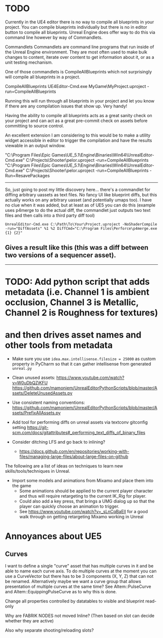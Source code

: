 # TODO


Currently in the UE4 editor there is no way to compile all blueprints in your project. You can compile blueprints individually but there is no in editor button to compile all blueprints. Unreal Engine does offer way to do this via command line however by way of Commandlets.

Commandlets
Commandlets are command line programs that run inside of the Unreal Engine environment. They are most often used to make bulk changes to content, iterate over content to get information about it, or as a unit testing mechanism.

One of those commandlets is CompileAllBlueprints which not surprisingly will compile all blueprints in a project.

CompileAllBlueprints
UE4Editor-Cmd.exe MyGame\MyProject.uproject -run=CompileAllBlueprints

Running this will run through all blueprints in your project and let you know if there are any compilation issues that show up. Very handy!

Having the ability to compile all blueprints acts as a great sanity check on your project and can act as a great pre-commit check on assets before committing to source control.

An excellent extension I am considering to this would be to make a utility widget accessible in editor to trigger the compilation and have the results viewable in an output window.


"C:\Program Files\Epic Games\UE_5.1\Engine\Binaries\Win64\UnrealEditor-Cmd.exe" C:\Projects\Shooter\pelor.uproject -run=CompileAllBlueprints
"C:\Program Files\Epic Games\UE_5.1\Engine\Binaries\Win64\UnrealEditor-Cmd.exe" C:\Projects\Shooter\pelor.uproject -run=CompileAllBlueprints -Run=ResavePackages

----------------------------------------------------------------------------------------------------

So, just going to post my little discovery here... there's a commandlet for diffing arbitrary uassets as text files. No fancy UI like blueprint diffs, but this actually works on any arbitrary uasset (and potentially umaps too).
I have no clue when it was added, but at least as of UE5 you can do this (example uses p4merge to do the actual diff, the commandlet just outputs two text files and then calls into a third party diff tool)
```
UnrealEditor-Cmd.exe C:\Path\To\Your\Project.uproject -NoShaderCompile -run="DiffAssets" %1 %2 DiffCmd="C:\Program Files\Perforce\p4merge.exe {1} {2}"
```
Gives a result like this (this was a diff between two versions of a sequencer asset).
--

----------------------------------------------------------------------------------------------------

# TODO: Add python script that adds metadata (i.e. Channel 1 is ambient occlusion, Channel 3 is Metallic, Channel 2 is Roughness for textures)
#       and then drives asset names and other tools from metadata


* Make sure you use `idea.max.intellisense.filesize = 25000` as custom property in PyCharm so that it can gather intellisense from generated `unreal.py`

* Clean unused assets:
   https://www.youtube.com/watch?v=W0uDbQZjKFU
   https://github.com/mamoniem/UnrealEditorPythonScripts/blob/master/Assets/DeleteUnusedAssets.py
   

* Use consistent naming conventions:
  https://github.com/mamoniem/UnrealEditorPythonScripts/blob/master/Assets/PrefixAllAssets.py

* Add tool for performing diffs on unreal assets via textconv gitconfig setting
  https://git-scm.com/docs/gitattributes#_performing_text_diffs_of_binary_files

* Consider ditching LFS and go back to inlining?
  * https://docs.github.com/en/repositories/working-with-files/managing-large-files/about-large-files-on-github

The following are a list of ideas on techniques to learn new skills/tools/techniques in Unreal.

* Import some models and animations from Mixamo and place them into the game
  - Some animations should be applied to the current player character and thus will require retargeting to the current IK_Rig for player.
  - Could also add a key press, that brings a UMG dialog up so that the player can quickly choose an animation to trigger.
  - See https://www.youtube.com/watch?v=_sLnCqBaElI for a good walk through on getting retargeting Mixamo working in Unreal

# Annoyances about UE5

## Curves

I want to define a single "curve" asset that has multiple curves in it and be able to name each curve axis. To do multiple curves at the moment you can use a CurveVector but there has to be 3 components (X, Y, Z) that can not be renamed. Alternatively maybe we want a curve group that allows presentation of multiple curves at the same time? See AItem::PulseCurve and AItem::EquippingPulseCurve as to why this is done.

Change all properties controlled by datatables to visible and blueprint read-only

Why are FABRIK NODES not moved Inline? (Then based on slot can decide whether they are active)

Also why separate shooting/reloading slots?
